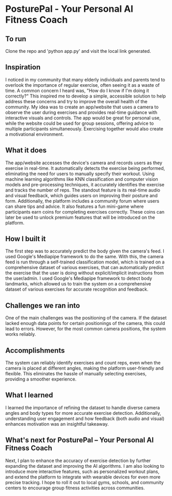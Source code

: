 # PosturePal - Your Personal AI Fitness Coach

## To run
Clone the repo and 'python app.py' and visit the local link generated.

## Inspiration
I noticed in my community that many elderly individuals and parents tend to overlook the importance of regular exercise, often seeing it as a waste of time. A common concern I heard was, "How do I know if I'm doing it correctly?" This inspired me to develop a simple, accessible solution to help address these concerns and try to improve the overall health of the community. My idea was to create an app/website that uses a camera to observe the user during exercises and provides real-time guidance with interactive visuals and controls. The app would be great for personal use, while the website could be used for group sessions, offering advice to multiple participants simultaneously. Exercising together would also create a motivational environment.

## What it does
The app/website accesses the device's camera and records users as they exercise in real-time. It automatically detects the exercise being performed, eliminating the need for users to manually specify their workout. Using machine learning algorithms like KNN classification and computer vision models and pre-processing techniques, it accurately identifies the exercise and tracks the number of reps. The standout feature is its real-time audio and visual feedback, which guides users on improving their posture and form. Additionally, the platform includes a community forum where users can share tips and advice. It also features a fun mini-game where participants earn coins for completing exercises correctly. These coins can later be used to unlock premium features that will be introduced on the platform.

## How I built it
The first step was to accurately predict the body given the camera's feed. I used Google's Mediapipe framework to do the same. With this, the camera feed is run through a self-trained classification model, which is trained on a comprehensive dataset of various exercises, that can automatically predict the exercise that the user is doing without explicit/implicit instructions from the user/admin. 
I used Google's Mediapipe framework to detect body landmarks, which allowed us to train the system on a comprehensive dataset of various exercises for accurate recognition and feedback.

## Challenges we ran into
One of the main challenges was the positioning of the camera. If the dataset lacked enough data points for certain positionings of the camera, this could lead to errors. However, for the most common camera positions, the system works reliably.

## Accomplishments
The system can reliably identify exercises and count reps, even when the camera is placed at different angles, making the platform user-friendly and flexible. This eliminates the hassle of manually selecting exercises, providing a smoother experience.

## What I learned
I learned the importance of refining the dataset to handle diverse camera angles and body types for more accurate exercise detection. Additionally, understanding user engagement and how feedback (both audio and visual) enhances motivation was an insightful takeaway.

## What's next for PosturePal – Your Personal AI Fitness Coach
Next, I plan to enhance the accuracy of exercise detection by further expanding the dataset and improving the AI algorithms. I am also looking to introduce more interactive features, such as personalized workout plans, and extend the platform to integrate with wearable devices for even more precise tracking. I hope to roll it out to local gyms, schools, and community centers to encourage group fitness activities across communities.
